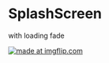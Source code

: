 # SplashScreen
with loading fade

<a href="https://imgflip.com/gif/1at9hq"><img src="https://i.imgflip.com/1at9hq.gif" title="made at imgflip.com"/></a>
